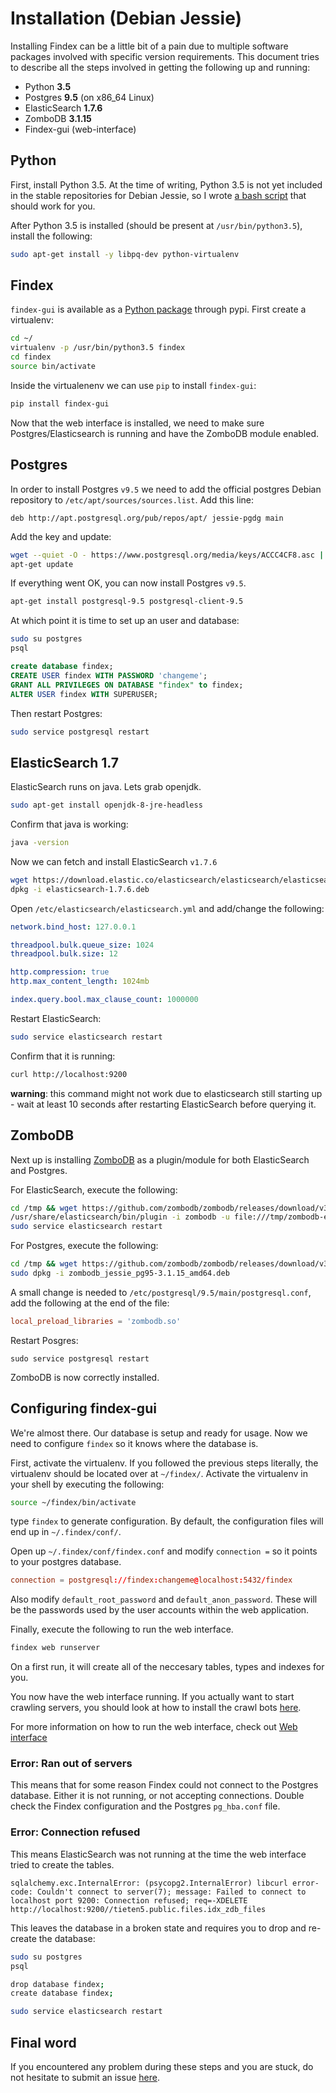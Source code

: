 # Installation (Debian Jessie)

Installing Findex can be a little bit of a pain due to multiple software packages involved with specific version requirements. This document tries to describe all the steps involved in getting the following up and running:

- Python **3.5**
- Postgres **9.5** (on x86_64 Linux)
- ElasticSearch **1.7.6**
- ZomboDB **3.1.15**
- Findex-gui (web-interface)


## Python

First, install Python 3.5. At the time of writing, Python 3.5 is not yet included in the stable repositories for Debian Jessie, so I wrote [a bash script](https://gist.github.com/skftn/be58f8e4cc2afac7cfac34e536a7128c) that should work for you.

After Python 3.5 is installed (should be present at `/usr/bin/python3.5`), install the following:

```sh
sudo apt-get install -y libpq-dev python-virtualenv
```

## Findex

`findex-gui` is available as a [Python package](https://pypi.python.org/pypi/Findex-GUI) through pypi. First create a virtualenv:

```sh
cd ~/
virtualenv -p /usr/bin/python3.5 findex
cd findex
source bin/activate
```

Inside the virtualenenv we can use `pip` to install `findex-gui`:
```sh
pip install findex-gui
```

Now that the web interface is installed, we need to make sure Postgres/Elasticsearch is running and have the ZomboDB module enabled.

## Postgres

In order to install Postgres `v9.5` we need to add the official postgres Debian repository to `/etc/apt/sources/sources.list`. Add this line:

```
deb http://apt.postgresql.org/pub/repos/apt/ jessie-pgdg main
```

Add the key and update:
```sh
wget --quiet -O - https://www.postgresql.org/media/keys/ACCC4CF8.asc | apt-key add -
apt-get update
```

If everything went OK, you can now install Postgres `v9.5`.

```sh
apt-get install postgresql-9.5 postgresql-client-9.5 
```

At which point it is time to set up an user and database:

```sh
sudo su postgres
psql
```

```sql
create database findex;
CREATE USER findex WITH PASSWORD 'changeme';
GRANT ALL PRIVILEGES ON DATABASE "findex" to findex;
ALTER USER findex WITH SUPERUSER;
```

Then restart Postgres:

```sh
sudo service postgresql restart
```

## ElasticSearch 1.7

ElasticSearch runs on java. Lets grab openjdk.

```sh
sudo apt-get install openjdk-8-jre-headless
```

Confirm that java is working:
```sh
java -version
```

Now we can fetch and install ElasticSearch `v1.7.6`
```sh
wget https://download.elastic.co/elasticsearch/elasticsearch/elasticsearch-1.7.6.deb
dpkg -i elasticsearch-1.7.6.deb
```

Open `/etc/elasticsearch/elasticsearch.yml` and add/change the following:

```yml
network.bind_host: 127.0.0.1

threadpool.bulk.queue_size: 1024
threadpool.bulk.size: 12

http.compression: true
http.max_content_length: 1024mb

index.query.bool.max_clause_count: 1000000
```

Restart ElasticSearch:

```sh
sudo service elasticsearch restart
```

Confirm that it is running:

```sh
curl http://localhost:9200
```

**warning**: this command might not work due to elasticsearch still starting up - wait at least 10 seconds after restarting ElasticSearch before querying it.

## ZomboDB

Next up is installing [ZomboDB](https://github.com/zombodb/zombodb) as a plugin/module for both ElasticSearch and Postgres.

For ElasticSearch, execute the following:
```sh
cd /tmp && wget https://github.com/zombodb/zombodb/releases/download/v3.1.15/zombodb-es-plugin-3.1.15.zip
/usr/share/elasticsearch/bin/plugin -i zombodb -u file:///tmp/zombodb-es-plugin-3.1.15.zip
sudo service elasticsearch restart
```

For Postgres, execute the following:
```sh
cd /tmp && wget https://github.com/zombodb/zombodb/releases/download/v3.1.15/zombodb_jessie_pg95-3.1.15_amd64.deb
sudo dpkg -i zombodb_jessie_pg95-3.1.15_amd64.deb
```

A small change is needed to `/etc/postgresql/9.5/main/postgresql.conf`, add the following at the end of the file:

```conf
local_preload_libraries = 'zombodb.so'
```

Restart Posgres:

```
sudo service postgresql restart
```

ZomboDB is now correctly installed.

## Configuring findex-gui

We're almost there. Our database is setup and ready for usage. Now we need to configure `findex` so it knows where the database is.

First, activate the virtualenv. If you followed the previous steps literally, the virtualenv should be located over at `~/findex/`. Activate the virtualenv in your shell by executing the following:

```sh
source ~/findex/bin/activate
```


type `findex` to generate configuration. By default, the configuration files will end up in `~/.findex/conf/`. 

Open up `~/.findex/conf/findex.conf` and modify `connection =` so it points to your postgres database.

```conf
connection = postgresql://findex:changeme@localhost:5432/findex
```

Also modify `default_root_password` and `default_anon_password`. These will be the passwords used by the user accounts within the web application.

Finally, execute the following to run the web interface. 

```sh
findex web runserver
```

On a first run, it will create all of the neccesary tables, types and indexes for you.

You now have the web interface running. If you actually want to start crawling servers, you should look at how to install the crawl bots [here](https://github.com/skftn/findex-crawl).

For more information on how to run the web interface, check out [Web interface](https://github.com/skftn/findex-gui/blob/master/docs/web/WEB.md)

### Error: Ran out of servers

This means that for some reason Findex could not connect to the Postgres database. Either it is not running, or not accepting connections. Double check the Findex configuration and the Postgres `pg_hba.conf` file.

### Error: Connection refused

This means ElasticSearch was not running at the time the web interface tried to create the tables.

```
sqlalchemy.exc.InternalError: (psycopg2.InternalError) libcurl error-code: Couldn't connect to server(7); message: Failed to connect to localhost port 9200: Connection refused; req=-XDELETE http://localhost:9200//tieten5.public.files.idx_zdb_files 
```

This leaves the database in a broken state and requires you to drop and re-create the database:

```sh
sudo su postgres
psql

drop database findex;
create database findex;
```

```sh
sudo service elasticsearch restart
```

## Final word

If you encountered any problem during these steps and you are stuck, do not hesitate to submit an issue [here](https://github.com/skftn/findex-gui/issues).